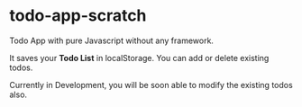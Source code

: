 # todo-app-scratch
Todo App with pure Javascript without any framework.

It saves your <b>Todo List</b> in localStorage. You can add or delete existing todos.

Currently in Development, you will be soon able to modify the existing todos also.
